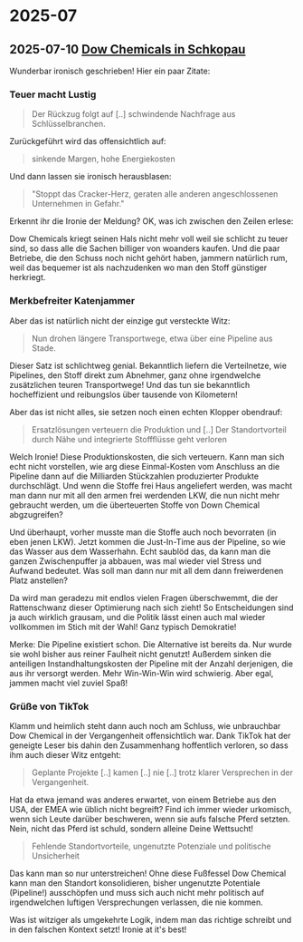 # 2025-07

## 2025-07-10 [Dow Chemicals in Schkopau](https://blackout-news.de/aktuelles/dow-chemical-beschliesst-werksschliessungen-in-schkopau-und-boehlen-550-stellen-betroffen/)

Wunderbar ironisch geschrieben!  Hier ein paar Zitate:

### Teuer macht Lustig

> Der Rückzug folgt auf [..] schwindende Nachfrage aus Schlüsselbranchen.

Zurückgeführt wird das offensichtlich auf:

> sinkende Margen, hohe Energiekosten

Und dann lassen sie ironisch herausblasen:

> "Stoppt das Cracker-Herz, geraten alle anderen angeschlossenen Unternehmen in Gefahr."

Erkennt ihr die Ironie der Meldung?  OK, was ich zwischen den Zeilen erlese:

Dow Chemicals kriegt seinen Hals nicht mehr voll weil sie schlicht zu teuer sind, so dass alle die Sachen billiger von woanders kaufen.  Und die paar Betriebe, die den Schuss noch nicht gehört haben, jammern natürlich rum, weil das bequemer ist als nachzudenken wo man den Stoff günstiger herkriegt.

### Merkbefreiter Katenjammer

Aber das ist natürlich nicht der einzige gut versteckte Witz:

> Nun drohen längere Transportwege, etwa über eine Pipeline aus Stade.

Dieser Satz ist schlichtweg genial.  Bekanntlich liefern die Verteilnetze, wie Pipelines, den Stoff direkt zum Abnehmer, ganz ohne irgendwelche zusätzlichen teuren Transportwege!  Und das tun sie bekanntlich hocheffizient und reibungslos über tausende von Kilometern!

Aber das ist nicht alles, sie setzen noch einen echten Klopper obendrauf:

> Ersatzlösungen verteuern die Produktion und [..] Der Standortvorteil durch Nähe und integrierte Stoffflüsse geht verloren

Welch Ironie!  Diese Produktionskosten, die sich verteuern.  Kann man sich echt nicht vorstellen, wie arg diese Einmal-Kosten vom Anschluss an die Pipeline dann auf die Milliarden Stückzahlen produzierter Produkte durchschlägt.  Und wenn die Stoffe frei Haus angeliefert werden, was macht man dann nur mit all den armen frei werdenden LKW, die nun nicht mehr gebraucht werden, um die überteuerten Stoffe von Down Chemical abgzugreifen?

Und überhaupt, vorher musste man die Stoffe auch noch bevorraten (in eben jenen LKW).  Jetzt kommen die Just-In-Time aus der Pipeline, so wie das Wasser aus dem Wasserhahn.  Echt saublöd das, da kann man die ganzen Zwischenpuffer ja abbauen, was mal wieder viel Stress und Aufwand bedeutet.  Was soll man dann nur mit all dem dann freiwerdenen Platz anstellen?

Da wird man geradezu mit endlos vielen Fragen überschwemmt, die der Rattenschwanz dieser Optimierung nach sich zieht!  So Entscheidungen sind ja auch wirklich grausam, und die Politik
lässt einen auch mal wieder vollkommen im Stich mit der Wahl!  Ganz typisch Demokratie!

Merke:  Die Pipeline existiert schon.  Die Alternative ist bereits da.  Nur wurde sie wohl bisher
aus reiner Faulheit nicht genutzt!  Außerdem sinken die anteiligen Instandhaltungskosten der Pipeline mit der Anzahl derjenigen, die aus ihr versorgt werden.  Mehr Win-Win-Win wird schwierig.  Aber egal, jammen macht viel zuviel Spaß!

### Grüße von TikTok

Klamm und heimlich steht dann auch noch am Schluss, wie unbrauchbar Dow Chemical in der Vergangenheit offensichtlich war.  Dank TikTok hat der geneigte Leser bis dahin den Zusammenhang hoffentlich verloren, so dass ihm auch dieser Witz entgeht:

> Geplante Projekte [..] kamen [..] nie [..] trotz klarer Versprechen in der Vergangenheit.

Hat da etwa jemand was anderes erwartet, von einem Betriebe aus den USA, der EMEA wie üblich nicht begreift?  Find ich immer wieder urkomisch, wenn sich Leute darüber beschweren, wenn sie aufs falsche Pferd setzten.  Nein, nicht das Pferd ist schuld, sondern alleine Deine Wettsucht!

> Fehlende Standortvorteile, ungenutzte Potenziale und politische Unsicherheit

Das kann man so nur unterstreichen!  Ohne diese Fußfessel Dow Chemical kann man den Standort konsolidieren, bisher ungenutzte Potentiale (Pipeline!) ausschöpfen und muss sich auch nicht mehr politisch auf irgendwelchen luftigen Versprechungen verlassen, die nie kommen.

Was ist witziger als umgekehrte Logik, indem man das richtige schreibt und in den falschen Kontext setzt!  Ironie at it's best!
